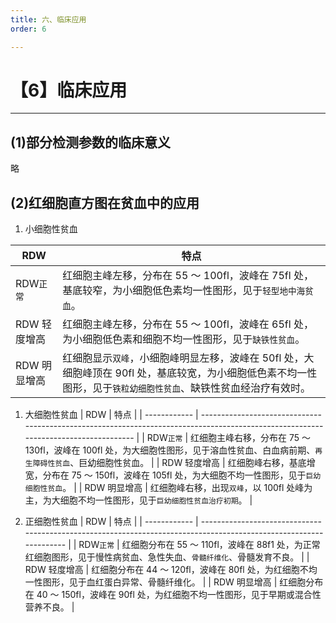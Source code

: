 ```yaml
---
title: 六、临床应用
order: 6

---
```


# 【6】临床应用

<kaodian :text="'临床检验基础记忆卡'" />

<!-- ###### 第四章 血液分析仪及其临床应用

> 临床检验基础 -->

<beitiL/>

---

## (1)部分检测参数的临床意义

<son :text="'临床检验基础检验记忆卡'" text1="(1)部分检测参数的临床意义" :textOption="[['了解','专业知识','专业实践能力'],['掌握','相关专业知识','专业实践能力'],['掌握','相关专业知识','专业实践能力']]" />

略

## (2)红细胞直方图在贫血中的应用

<son :text="'临床检验基础检验记忆卡'" text1="(2)红细胞直方图在贫血中的应用" :textOption="[['了解','专业知识','专业实践能力'],['了解','相关专业知识','专业实践能力'],['掌握','相关专业知识','专业实践能力']]" />

1. 小细胞性贫血

| RDW          | 特点                                                                                                                                                             |
| ------------ | ---------------------------------------------------------------------------------------------------------------------------------------------------------------- |
| RDW`正常`    | 红细胞主峰左移，分布在 55 ～ 100fl，波峰在 75fl 处，基底较窄，为小细胞低色素均一性图形，见于`轻型地中海贫血`。                                                   |
| RDW 轻度增高 | 红细胞主峰左移，分布在 55 ～ 100fl，波峰在 65fl 处，为小细胞低色素和细胞不均一性图形，见于`缺铁性贫血`。                                                         |
| RDW 明显增高 | 红细胞显示`双峰`，小细胞峰明显左移，波峰在 50fl 处，大细胞峰顶在 90fl 处，基底较宽，为小细胞低色素不均一性图形，见于`铁粒幼细胞性贫血`、缺铁性贫血经治疗有效时。 |

1. 大细胞性贫血
   | RDW          | 特点                                                                                                                                |
   | ------------ | ----------------------------------------------------------------------------------------------------------------------------------- |
   | RDW`正常`    | 红细胞主峰右移，分布在 75 ～ 130fl，波峰在 100fl 处，为大细胞性图形，见于溶血性贫血、白血病前期、`再生障碍性贫血`、巨幼细胞性贫血。 |
   | RDW 轻度增高 | 红细胞峰右移，基底增宽，分布在 75 ～ 150fl，波峰在 105fl 处，为大细胞不均一性图形，见于`巨幼细胞性贫血`。                           |
   | RDW 明显增高 | 红细胞峰右移，出现`双峰`，以 100fl 处峰为主，为大细胞不均一性图形，见于`巨幼细胞性贫血治疗初期`。                                   |

1. 正细胞性贫血
   | RDW          | 特点                                                                                                               |
   | ------------ | ------------------------------------------------------------------------------------------------------------------ |
   | RDW`正常`    | 红细胞分布在 55 ～ 110fl，波峰在 88f1 处，为正常红细胞图形，见于慢性病贫血、急性失血、`骨髓纤维化`、骨髓发育不良。 |
   | RDW 轻度增高 | 红细胞分布在 44 ～ 120fl，波峰在 80fl 处，为红细胞不均一性图形，见于血红蛋白异常、骨髓纤维化。                     |
   | RDW 明显增高 | 红细胞分布在 40 ～ 150fl，波峰在 90fl 处，为红细胞不均一性图形，见于早期或混合性营养不良。                         |

